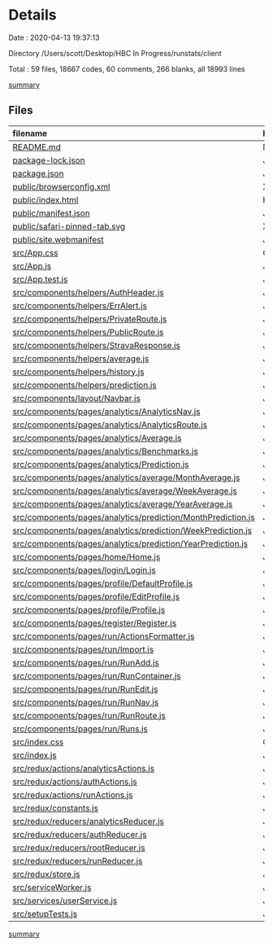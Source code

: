# Details

Date : 2020-04-13 19:37:13

Directory /Users/scott/Desktop/HBC In Progress/runstats/client

Total : 59 files,  18667 codes, 60 comments, 266 blanks, all 18993 lines

[summary](results.md)

## Files
| filename | language | code | comment | blank | total |
| :--- | :--- | ---: | ---: | ---: | ---: |
| [README.md](/README.md) | Markdown | 37 | 0 | 32 | 69 |
| [package-lock.json](/package-lock.json) | JSON | 15,412 | 0 | 1 | 15,413 |
| [package.json](/package.json) | JSON | 52 | 0 | 1 | 53 |
| [public/browserconfig.xml](/public/browserconfig.xml) | XML | 9 | 0 | 1 | 10 |
| [public/index.html](/public/index.html) | HTML | 46 | 0 | 1 | 47 |
| [public/manifest.json](/public/manifest.json) | JSON | 9 | 0 | 1 | 10 |
| [public/safari-pinned-tab.svg](/public/safari-pinned-tab.svg) | XML | 491 | 0 | 1 | 492 |
| [public/site.webmanifest](/public/site.webmanifest) | JSON | 19 | 0 | 1 | 20 |
| [src/App.css](/src/App.css) | CSS | 18 | 0 | 2 | 20 |
| [src/App.js](/src/App.js) | JavaScript | 49 | 1 | 8 | 58 |
| [src/App.test.js](/src/App.test.js) | JavaScript | 8 | 0 | 2 | 10 |
| [src/components/helpers/AuthHeader.js](/src/components/helpers/AuthHeader.js) | JavaScript | 8 | 1 | 2 | 11 |
| [src/components/helpers/ErrAlert.js](/src/components/helpers/ErrAlert.js) | JavaScript | 12 | 0 | 2 | 14 |
| [src/components/helpers/PrivateRoute.js](/src/components/helpers/PrivateRoute.js) | JavaScript | 21 | 0 | 4 | 25 |
| [src/components/helpers/PublicRoute.js](/src/components/helpers/PublicRoute.js) | JavaScript | 21 | 0 | 4 | 25 |
| [src/components/helpers/StravaResponse.js](/src/components/helpers/StravaResponse.js) | JavaScript | 34 | 1 | 5 | 40 |
| [src/components/helpers/average.js](/src/components/helpers/average.js) | JavaScript | 80 | 2 | 4 | 86 |
| [src/components/helpers/history.js](/src/components/helpers/history.js) | JavaScript | 3 | 0 | 3 | 6 |
| [src/components/helpers/prediction.js](/src/components/helpers/prediction.js) | JavaScript | 47 | 2 | 4 | 53 |
| [src/components/layout/Navbar.js](/src/components/layout/Navbar.js) | JavaScript | 61 | 0 | 5 | 66 |
| [src/components/pages/analytics/AnalyticsNav.js](/src/components/pages/analytics/AnalyticsNav.js) | JavaScript | 18 | 0 | 3 | 21 |
| [src/components/pages/analytics/AnalyticsRoute.js](/src/components/pages/analytics/AnalyticsRoute.js) | JavaScript | 38 | 0 | 4 | 42 |
| [src/components/pages/analytics/Average.js](/src/components/pages/analytics/Average.js) | JavaScript | 39 | 0 | 6 | 45 |
| [src/components/pages/analytics/Benchmarks.js](/src/components/pages/analytics/Benchmarks.js) | JavaScript | 16 | 0 | 2 | 18 |
| [src/components/pages/analytics/Prediction.js](/src/components/pages/analytics/Prediction.js) | JavaScript | 42 | 0 | 6 | 48 |
| [src/components/pages/analytics/average/MonthAverage.js](/src/components/pages/analytics/average/MonthAverage.js) | JavaScript | 76 | 0 | 4 | 80 |
| [src/components/pages/analytics/average/WeekAverage.js](/src/components/pages/analytics/average/WeekAverage.js) | JavaScript | 78 | 0 | 4 | 82 |
| [src/components/pages/analytics/average/YearAverage.js](/src/components/pages/analytics/average/YearAverage.js) | JavaScript | 75 | 0 | 4 | 79 |
| [src/components/pages/analytics/prediction/MonthPrediction.js](/src/components/pages/analytics/prediction/MonthPrediction.js) | JavaScript | 87 | 0 | 6 | 93 |
| [src/components/pages/analytics/prediction/WeekPrediction.js](/src/components/pages/analytics/prediction/WeekPrediction.js) | JavaScript | 87 | 0 | 6 | 93 |
| [src/components/pages/analytics/prediction/YearPrediction.js](/src/components/pages/analytics/prediction/YearPrediction.js) | JavaScript | 87 | 0 | 6 | 93 |
| [src/components/pages/home/Home.js](/src/components/pages/home/Home.js) | JavaScript | 17 | 0 | 2 | 19 |
| [src/components/pages/login/Login.js](/src/components/pages/login/Login.js) | JavaScript | 74 | 0 | 8 | 82 |
| [src/components/pages/profile/DefaultProfile.js](/src/components/pages/profile/DefaultProfile.js) | JavaScript | 55 | 10 | 5 | 70 |
| [src/components/pages/profile/EditProfile.js](/src/components/pages/profile/EditProfile.js) | JavaScript | 144 | 0 | 8 | 152 |
| [src/components/pages/profile/Profile.js](/src/components/pages/profile/Profile.js) | JavaScript | 64 | 0 | 6 | 70 |
| [src/components/pages/register/Register.js](/src/components/pages/register/Register.js) | JavaScript | 160 | 0 | 5 | 165 |
| [src/components/pages/run/ActionsFormatter.js](/src/components/pages/run/ActionsFormatter.js) | JavaScript | 42 | 1 | 6 | 49 |
| [src/components/pages/run/Import.js](/src/components/pages/run/Import.js) | JavaScript | 37 | 0 | 4 | 41 |
| [src/components/pages/run/RunAdd.js](/src/components/pages/run/RunAdd.js) | JavaScript | 95 | 0 | 5 | 100 |
| [src/components/pages/run/RunContainer.js](/src/components/pages/run/RunContainer.js) | JavaScript | 89 | 0 | 9 | 98 |
| [src/components/pages/run/RunEdit.js](/src/components/pages/run/RunEdit.js) | JavaScript | 125 | 0 | 6 | 131 |
| [src/components/pages/run/RunNav.js](/src/components/pages/run/RunNav.js) | JavaScript | 17 | 0 | 3 | 20 |
| [src/components/pages/run/RunRoute.js](/src/components/pages/run/RunRoute.js) | JavaScript | 25 | 0 | 4 | 29 |
| [src/components/pages/run/Runs.js](/src/components/pages/run/Runs.js) | JavaScript | 32 | 0 | 4 | 36 |
| [src/index.css](/src/index.css) | CSS | 12 | 0 | 2 | 14 |
| [src/index.js](/src/index.js) | JavaScript | 17 | 3 | 3 | 23 |
| [src/redux/actions/analyticsActions.js](/src/redux/actions/analyticsActions.js) | JavaScript | 8 | 0 | 2 | 10 |
| [src/redux/actions/authActions.js](/src/redux/actions/authActions.js) | JavaScript | 164 | 1 | 11 | 176 |
| [src/redux/actions/runActions.js](/src/redux/actions/runActions.js) | JavaScript | 120 | 0 | 6 | 126 |
| [src/redux/constants.js](/src/redux/constants.js) | JavaScript | 20 | 3 | 3 | 26 |
| [src/redux/reducers/analyticsReducer.js](/src/redux/reducers/analyticsReducer.js) | JavaScript | 14 | 0 | 3 | 17 |
| [src/redux/reducers/authReducer.js](/src/redux/reducers/authReducer.js) | JavaScript | 83 | 0 | 3 | 86 |
| [src/redux/reducers/rootReducer.js](/src/redux/reducers/rootReducer.js) | JavaScript | 9 | 0 | 2 | 11 |
| [src/redux/reducers/runReducer.js](/src/redux/reducers/runReducer.js) | JavaScript | 56 | 0 | 3 | 59 |
| [src/redux/store.js](/src/redux/store.js) | JavaScript | 9 | 0 | 3 | 12 |
| [src/serviceWorker.js](/src/serviceWorker.js) | JavaScript | 98 | 31 | 13 | 142 |
| [src/services/userService.js](/src/services/userService.js) | JavaScript | 0 | 0 | 1 | 1 |
| [src/setupTests.js](/src/setupTests.js) | JavaScript | 1 | 4 | 1 | 6 |

[summary](results.md)
